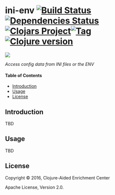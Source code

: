 # ini-env [![Build Status][travis-badge]][travis][![Dependencies Status][deps-badge]][deps][![Clojars Project][clojars-badge]][clojars][![Tag][tag-badge]][tag][![Clojure version][clojure-v]](project.clj)

[![][logo]][logo-large]

*Access config data from INI files or the ENV*


#### Table of Contents

* [Introduction](#introduction-)
* [Usage](#usage-)
* [License](#license-)


## Introduction

TBD


## Usage

TBD


## License

Copyright © 2016, Clojure-Aided Enrichment Center

Apache License, Version 2.0.


<!-- Named page links below: /-->

[travis]: https://travis-ci.org/clojusc/ini-env
[travis-badge]: https://travis-ci.org/clojusc/ini-env.png?branch=master
[deps]: http://jarkeeper.com/clojusc/ini-env
[deps-badge]: http://jarkeeper.com/clojusc/ini-env/status.svg
[logo]: resources/images/logo.png
[logo-large]: resources/images/logo-large.png
[tag-badge]: https://img.shields.io/github/tag/clojusc/ini-env.svg?maxAge=2592000
[tag]: https://github.com/clojusc/ini-env/tags
[clojure-v]: https://img.shields.io/badge/clojure-1.8.0-blue.svg
[clojars]: https://clojars.org/clojusc/ini-env
[clojars-badge]: https://img.shields.io/clojars/v/clojusc/ini-env.svg


